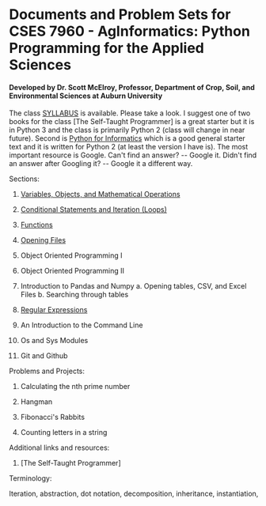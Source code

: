 # Documents and Problem Sets for CSES 7960 - AgInformatics: Python Programming for the Applied Sciences

#### Developed by Dr. Scott McElroy, Professor, Department of Crop, Soil, and Environmental Sciences at Auburn University

The class [SYLLABUS](https://github.com/mcelrjo/AgInformatics/blob/master/AginformaticsClassSyllabus2018.docx) is available.  Please take a look.  I suggest one of two books for the class [The Self-Taught Programmer] is a great starter but it is in Python 3 and the class is primarily Python 2 (class will change in near future).  Second is [Python for Informatics]() which is a good general starter text and it is written for Python 2 (at least the version I have is). The most important resource is Google.  Can't find an answer? -- Google it.  Didn't find an answer after Googling it? -- Google it a different way.

Sections:

1.  [Variables, Objects, and Mathematical Operations](https://github.com/mcelrjo/AgInformatics/blob/master/variables.md)

2.  [Conditional Statements and Iteration (Loops)](https://github.com/mcelrjo/AgInformatics/blob/master/conditionalIteration.md)

3.  [Functions](https://github.com/mcelrjo/AgInformatics/blob/master/functions.md)

4.  [Opening Files](https://github.com/mcelrjo/AgInformatics/blob/master/lectureTopics/openFiles.md)

5.  Object Oriented Programming I

6.  Object Oriented Programming II

7.  Introduction to Pandas and Numpy
	a.  Opening tables, CSV, and Excel Files 
	b.  Searching through tables

8.  [Regular Expressions](https://github.com/mcelrjo/AgInformatics/blob/master/lectureTopics/regularExpressions.md)

9.  An Introduction to the Command Line

10.  Os and Sys Modules

11.  Git and Github



Problems and Projects:

1.  Calculating the nth prime number

2.  Hangman

3.  Fibonacci's Rabbits

4.  Counting letters in a string


Additional links and resources:

1.  [The Self-Taught Programmer]


Terminology:

Iteration, abstraction, dot notation, decomposition, inheritance, instantiation, 